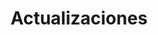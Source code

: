 ---
title: "Actualizaciones"
image: "chicken_plucker/finger-plate-used-640.jpg"
alt_txt: "plato casero de dedos de desplumar pollo después de 2 años de uso"
translationKey: "Updates"
summary: "Esta sección contiene actualizaciones y seguimientos de proyectos anteriores"
---